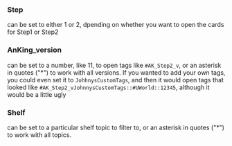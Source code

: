 ### Step
can be set to either 1 or 2, dpending on whether you want to open the cards for Step1 or Step2

### AnKing_version
can be set to a number, like 11, to open tags like `#AK_Step2_v`, or an asterisk in quotes ("*") to work 
with all versions.
If you wanted to add your own tags, you could even set it to `JohhnysCustomTags`, and then it would open
tags that looked like `#AK_Step2_vJohnnysCustomTags::#UWorld::12345`, although it would be a little ugly

### Shelf
can be set to a particular shelf topic to filter to, or an asterisk in quotes ("*") to work 
with all topics.